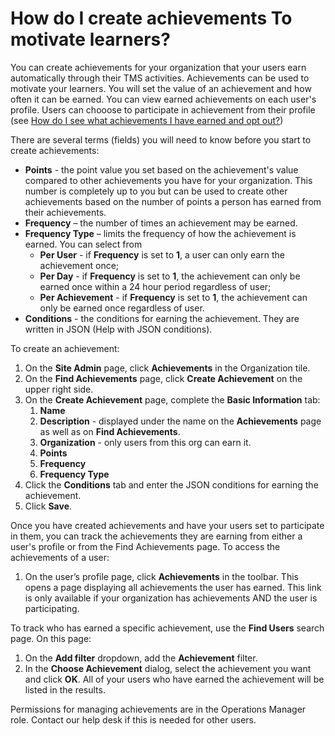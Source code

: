 # How do I create achievements To motivate learners?

You can create achievements for your organization that your users earn automatically through their TMS activities. Achievements can be used to motivate your learners. You will set the value of an achievement and how often it can be earned. You can view earned achievements on each user's profile. Users can chooose to participate in achievement from their profile (see [How do I see what achievements I have earned and opt out?](/end-user-student-faqs/general-topics/how-do-i-see-what-achievements-i-have-earned-and-opt-out.md))

There are several terms (fields) you will need to know before you start to create achievements:

- **Points** - the point value you set based on the achievement's value compared to other achievements you have for your organization. This number is completely up to you but can be used to create other achievements based on the number of points a person has earned from their achievements.
- **Frequency** – the number of times an achievement may be earned.
- **Frequency Type** – limits the frequency of how the achievement is earned. You can select from
     - **Per User** - if **Frequency** is set to **1**, a user can only earn the achievement once;
     - **Per Day** - if **Frequency** is set to **1**, the achievement can only be earned once within a 24 hour period regardless of user;
     - **Per Achievement** - if **Frequency** is set to **1**, the achievement can only be earned once regardless of user.
- **Conditions** - the conditions for earning the achievement. They are written in JSON (Help with JSON conditions).

To create an achievement:
1. On the **Site Admin** page, click **Achievements** in the Organization tile.
1. On the **Find Achievements** page, click **Create Achievement** on the upper right side.
1. On the **Create Achievement** page, complete the **Basic Information** tab:
     1. **Name**
     1. **Description** - displayed under the name on the **Achievements** page as well as on **Find Achievements**.
     1. **Organization** - only users from this org can earn it.
     1. **Points**
     1. **Frequency**
     1. **Frequency Type**
1. Click the **Conditions** tab and enter the JSON conditions for earning the achievement.
1. Click **Save**.

Once you have created achievements and have your users set to participate in them, you can track the achievements they are earning from either a user's profile or from the Find Achievements page. To access the achievements of a user: 
1. On the user’s profile page, click **Achievements** in the toolbar. This opens a page displaying all achievements the user has earned. This link is only available if your organization has achievements AND the user is participating.

To track who has earned a specific achievement, use the **Find Users** search page. On this page:
1. On the **Add filter** dropdown, add the **Achievement** filter.
1. In the **Choose Achievement** dialog, select the achievement you want and click **OK**.
All of your users who have earned the achievement will be listed in the results.

Permissions for managing achievements are in the Operations Manager role. Contact our help desk if this is needed for other users.